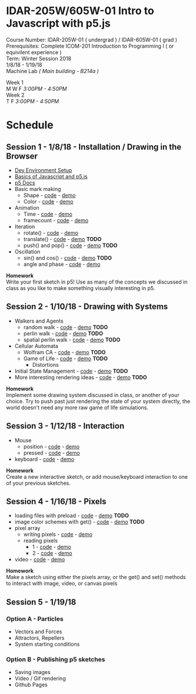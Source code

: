 # IDAR-205W/605W-01 Intro to Javascript with p5.js

Course Number: IDAR-205W-01 ( undergrad ) / IDAR-605W-01 ( grad )  
Prerequisites: Complete ICOM-201 Introduction to Programming I ( or equivilent experience )  
Term: Winter Session 2018  
1/8/18 - 1/19/18  
Machine Lab _( Main building - B214a )_


Week 1  
M W F _3:00PM - 4:50PM_  
Week 2  
T F _3:00PM - 4:50PM_  

# Schedule

## Session 1 - 1/8/18 - Installation / Drawing in the Browser
- [Dev Environment Setup](environment-setup.md)
- [ Basics of Javascript and p5.js ](javascript-and-p5-basics.md)
- [ p5 Docs ](https://p5js.org/reference/)
- Basic mark making
  - Shape - [code](session-1-examples/shape/sketch.js) - [demo](http://dexterjshepherd.com/p5js-winter-session/session-1-examples/shape)
  - Color - [code](session-1-examples/color/sketch.js) - [demo](http://dexterjshepherd.com/p5js-winter-session/session-1-examples/color)
- Animation
  - Time - [code](session-1-examples/time/sketch.js) - [demo](http://dexterjshepherd.com/p5js-winter-session/session-1-examples/time)
  - framecount - [code](session-1-examples/framecount/sketch.js) - [demo](http://dexterjshepherd.com/p5js-winter-session/session-1-examples/framecount)
- Iteration
  - rotate() - [code](session-1-examples/rotate/sketch.js) - [demo](http://dexterjshepherd.com/p5js-winter-session/session-1-examples/rotate)
  - translate() - [code](session-1-examples/translate/sketch.js) - [demo](http://dexterjshepherd.com/p5js-winter-session/session-1-examples/translate) __TODO__
  - push() and pop() - [code](session-1-examples/push-and-pop/sketch.js) - [demo](http://dexterjshepherd.com/p5js-winter-session/session-1-examples/push-and-pop) __TODO__
- Oscillation
  - sin() and cos() - [code](session-1-examples/sin-and-cos/sketch.js) - [demo](http://dexterjshepherd.com/p5js-winter-session/session-1-examples/sin-and-cos) __TODO__
  - angle and phase - [code](session-1-examples/angle-and-phase/sketch.js) - [demo](http://dexterjshepherd.com/p5js-winter-session/session-1-examples/angle-and-phase)

__Homework__  
Write your first sketch in p5! Use as many of the concepts we discussed in class as you like to make something visually interesting in p5.

## Session 2 - 1/10/18 - Drawing with Systems
- Walkers and Agents
  - random walk - [code]() - [demo]() __TODO__
  - perlin walk - [code]() - [demo]() __TODO__
  - spatial perlin walk - [code]() - [demo]() __TODO__
- Cellular Automata
  - Wolfram CA - [code]() - [demo]() __TODO__
  - Game of Life - [code]() - [demo]() __TODO__
    - Distortions
- Initial State Management - [code]() - [demo]() __TODO__
- More interesting rendering ideas - [code]() - [demo]() __TODO__

__Homework__  
Implement some drawing system discussed in class, or another of your choice. Try to push past just rendering the state of your system directly, the world doesn't need any more raw game of life simulations.

## Session 3 - 1/12/18 - Interaction
- Mouse
  - position - [code](session-3-examples/mouse-position/sketch.js) - [demo](http://dexterjshepherd.com/p5js-winter-session/session-3-examples/mouse-position) 
  - pressed - [code](session-3-examples/mouse-pressed/sketch.js) - [demo](http://dexterjshepherd.com/p5js-winter-session/session-3-examples/mouse-pressed) 
- keyboard - [code](session-3-examples/keyboard/sketch.js) - [demo](http://dexterjshepherd.com/p5js-winter-session/session-3-examples/keyboard) 

__Homework__  
Create a new interactive sketch, or add mouse/keyboard interaction to one of your previous sketches.

## Session 4 - 1/16/18 - Pixels
- loading files with preload - [code]() - [demo]() __TODO__
- image color schemes with get() - [code]() - [demo]() __TODO__
- pixel array
  - writing pixels - [code](session-4-examples/writing-pixels/sketch.js) - [demo](http://dexterjshepherd.com/p5js-winter-session/session-4-examples/writing-pixels) 
  - reading pixels
    - 1 - [code](session-4-examples/reading-pixels-1/sketch.js) - [demo](http://dexterjshepherd.com/p5js-winter-session/session-4-examples/reading-pixels-1) 
    - 2 - [code](session-4-examples/reading-pixels-2/sketch.js) - [demo](http://dexterjshepherd.com/p5js-winter-session/session-4-examples/reading-pixels-2) 
- video - [code](session-4-examples/video/sketch.js) - [demo](http://dexterjshepherd.com/p5js-winter-session/session-4-examples/video) 

__Homework__  
Make a sketch using either the pixels array, or the get() and set() methods to interact with image, video, or canvas pixels

## Session 5 - 1/19/18
### Option A - Particles
  - Vectors and Forces
  - Attractors, Repellers
  - System starting conditions
### Option B - Publishing p5 sketches
  - Saving images
  - Video / Gif rendering
  - Github Pages 
